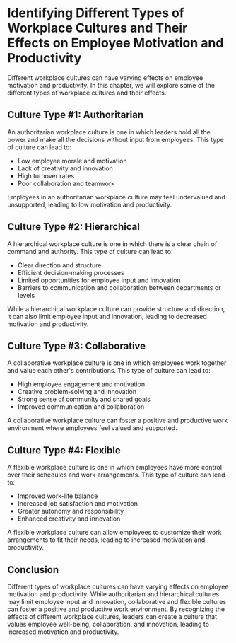 Identifying Different Types of Workplace Cultures and Their Effects on Employee Motivation and Productivity
===================================================================================================================================================================================

Different workplace cultures can have varying effects on employee motivation and productivity. In this chapter, we will explore some of the different types of workplace cultures and their effects.

Culture Type #1: Authoritarian
------------------------------

An authoritarian workplace culture is one in which leaders hold all the power and make all the decisions without input from employees. This type of culture can lead to:

* Low employee morale and motivation
* Lack of creativity and innovation
* High turnover rates
* Poor collaboration and teamwork

Employees in an authoritarian workplace culture may feel undervalued and unsupported, leading to low motivation and productivity.

Culture Type #2: Hierarchical
-----------------------------

A hierarchical workplace culture is one in which there is a clear chain of command and authority. This type of culture can lead to:

* Clear direction and structure
* Efficient decision-making processes
* Limited opportunities for employee input and innovation
* Barriers to communication and collaboration between departments or levels

While a hierarchical workplace culture can provide structure and direction, it can also limit employee input and innovation, leading to decreased motivation and productivity.

Culture Type #3: Collaborative
------------------------------

A collaborative workplace culture is one in which employees work together and value each other's contributions. This type of culture can lead to:

* High employee engagement and motivation
* Creative problem-solving and innovation
* Strong sense of community and shared goals
* Improved communication and collaboration

A collaborative workplace culture can foster a positive and productive work environment where employees feel valued and supported.

Culture Type #4: Flexible
-------------------------

A flexible workplace culture is one in which employees have more control over their schedules and work arrangements. This type of culture can lead to:

* Improved work-life balance
* Increased job satisfaction and motivation
* Greater autonomy and responsibility
* Enhanced creativity and innovation

A flexible workplace culture can allow employees to customize their work arrangements to fit their needs, leading to increased motivation and productivity.

Conclusion
----------

Different types of workplace cultures can have varying effects on employee motivation and productivity. While authoritarian and hierarchical cultures may limit employee input and innovation, collaborative and flexible cultures can foster a positive and productive work environment. By recognizing the effects of different workplace cultures, leaders can create a culture that values employee well-being, collaboration, and innovation, leading to increased motivation and productivity.


